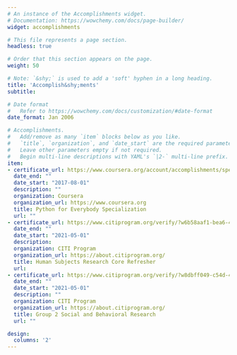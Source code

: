 ```yaml
---
# An instance of the Accomplishments widget.
# Documentation: https://wowchemy.com/docs/page-builder/
widget: accomplishments

# This file represents a page section.
headless: true

# Order that this section appears on the page.
weight: 50

# Note: `&shy;` is used to add a 'soft' hyphen in a long heading.
title: 'Accomplish&shy;ments'
subtitle:

# Date format
#   Refer to https://wowchemy.com/docs/customization/#date-format
date_format: Jan 2006

# Accomplishments.
#   Add/remove as many `item` blocks below as you like.
#   `title`, `organization`, and `date_start` are the required parameters.
#   Leave other parameters empty if not required.
#   Begin multi-line descriptions with YAML's `|2-` multi-line prefix.
item:
- certificate_url: https://www.coursera.org/account/accomplishments/specialization/certificate/PDLE4U8AANXL
  date_end: ""
  date_start: "2017-08-01"
  description: ""
  organization: Coursera
  organization_url: https://www.coursera.org
  title: Python for Everybody Specialization
  url: ""
- certificate_url: https://www.citiprogram.org/verify/?w6b58aaf1-bea6-4e2a-8192-4a6e09c00e2b-35795818
  date_end: ""
  date_start: "2021-05-01"
  description: 
  organization: CITI Program
  organization_url: https://about.citiprogram.org/
  title: Human Subjects Research Core Refresher
  url: 
- certificate_url: https://www.citiprogram.org/verify/?w8dbff049-c54d-4dfe-a241-9d92bfb48456-42384081
  date_end: ""
  date_start: "2021-05-01"
  description: ""
  organization: CITI Program
  organization_url: https://about.citiprogram.org/
  title: Group 2 Social and Behavioral Research
  url: ""

design:
  columns: '2' 
---
```

